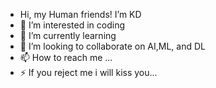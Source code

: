 - Hi, my Human friends! I’m KD
- 👀 I’m interested in coding
- 🌱 I’m currently learning
- 💞️ I’m looking to collaborate on AI,ML, and DL
- 📫 How to reach me ...
- ⚡ If you reject me i will kiss you...

<!---
KD-Nothing/KD-Nothing is a Nothing i want to learn to create lifes at machines.
If you want you merge with me.
--->
